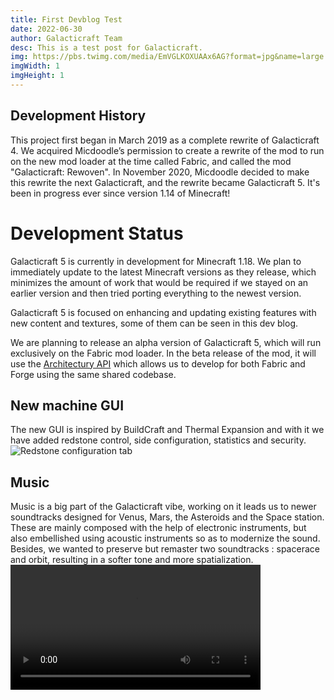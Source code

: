 ```yaml
---
title: First Devblog Test
date: 2022-06-30
author: Galacticraft Team
desc: This is a test post for Galacticraft.
img: https://pbs.twimg.com/media/EmVGLKOXUAAx6AG?format=jpg&name=large
imgWidth: 1
imgHeight: 1
---
```

## Development History
This project first began in March 2019 as a complete rewrite of Galacticraft 4. We acquired Micdoodle’s permission to create a rewrite of the mod to run on the new mod loader at the time called Fabric, and called the mod "Galacticraft: Rewoven". In November 2020, Micdoodle decided to make this rewrite the next Galacticraft, and the rewrite became Galacticraft 5. It's been in progress ever since version 1.14 of Minecraft!
# Development Status
Galacticraft 5 is currently in development for Minecraft 1.18. We plan to immediately update to the latest Minecraft versions as they release, which minimizes the amount of work that would be required if we stayed on an earlier version and then tried porting everything to the newest version.

Galacticraft 5 is focused on enhancing and updating existing features with new content and textures, some of them can be seen in this dev blog.

We are planning to release an alpha version of Galacticraft 5, which will run exclusively on the Fabric mod loader. In the beta release of the mod, it will use the [Architectury API](https://github.com/architectury) which allows us to develop for both Fabric and Forge using the same shared codebase.

## New machine GUI
The new GUI is inspired by BuildCraft and Thermal Expansion and with it we have added redstone control, side configuration, statistics and security.
![Redstone configuration tab](https://i.imgur.com/lX5KWFE.png)

## Music
Music is a big part of the Galacticraft vibe, working on it leads us to newer soundtracks designed for Venus, Mars, the Asteroids and the Space station. These are mainly composed with the help of electronic instruments, but also embellished using acoustic instruments so as to modernize the sound. Besides, we wanted to preserve but remaster two soundtracks : spacerace and orbit, resulting in a softer tone and more spatialization.
<video width="400" controls>
  <source src="https://www.dropbox.com/s/6amffq9hmhs7h4b/Moon.mp4?dl=1" type="video/mp4">
  Your browser does not support HTML video.
</video>
